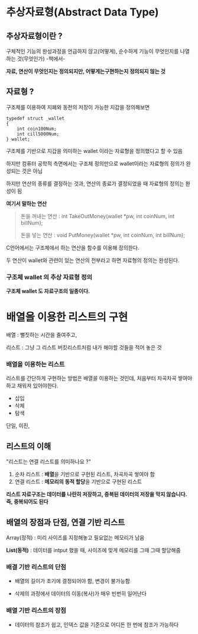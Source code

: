 # 추상자료형(Abstract Data Type)



## 추상자료형이란 ?

구체적인 기능의 완성과정을 언급하지 않고(어떻게), 순수하게 기능이 무엇인지를 나열하는 것(무엇인가) -책에서-

**자료, 연산이 무엇인지는 정의되지만, 어떻게는구현하는지 정의되지 않는 것**



## 자료형 ?

구조체를 이용하여 지폐와 동전의 저장이 가능한 지갑을 정의해보면

```
typedef struct _wallet
{
	int coin100Num;
	int cill5000Num;
} wallet;
```

구조체를 기반으로 지갑을 의미하는 wallet 이라는 자료형을 정의했다고 할 수 있음

하지만 컴퓨터 공학적 측면에서는 구조체 정의만으로 wallet이라는 자료형의 정의가 완성되는 것은 아님

하지만 연산의 종류를 결정하는 것과, 연산의 종료가 결정되었을 때 자료형의 정의는 완성이 됨



**여기서 말하는 연산**

> 돈을 꺼내는 연산  : int TakeOutMoney(wallet *pw, int coinNum, int billNum);
>
> 돈을 넣는 연산 : void PutMoney(wallet *pw, int coinNum, int billNum);

C언어에서는 구조체에서 하는 연산을 함수를 이용해 정의한다. 

두 연산이  wallet와 관련이 있는 연산의 전부라고 하면 자료형의 정의는 완성된다.



### 구조체 wallet 의 추상 자료형 정의

**구조체 wallet 도 자료구조의 일종이다.**



# 배열을 이용한 리스트의 구현

배열 : 뻘짓하는 시간을 줄여주고, 

리스트 : 그냥 그 리스트 버킷리스트처럼 내가 해야할 것들을 적어 놓은 것

### 배열을 이용하는 리스트

리스트를 간단하게 구현하는 방법은 배열을 이용하는 것인데, 처음부터 차곡차곡 쌓여야 하고 채워져 있어야한다.

- 삽입
- 삭제
- 탐색

단일, 이진, 



## 리스트의 이해 

"리스트는 연결 리스트를 의미하나요 ?"

1. 순차 리스트 : **배열**을 기반으로 구현된 리스트, 차곡차곡 쌓여야 함
2. 연결 리스트 : **메모리의 동적 할당**을 기반으로 구현된 리스트



**리스트 자료구조는 데이터를 나란히 저장하고, 중복된 데이터의 저장을 막지 않습니다. 즉, 중복되어도 된다**



## 배열의 장점과 단점, 연결 기반 리스트

Array(정적) :   미리 사이즈를 지정해놓고 필요없는 메모리가 남음 

**List(동적)** : 데이터를 intput 했을 때, 사이즈에 맞게 메모리를 그때 그때 할당해줌





### 배결 기반 리스트의 단점

- 배열의 길이가 초기에 결정되어야 함, 변경이 불가능함

- 삭제의 과정에서 데이터의 이동(복사)가 매우 빈번히 일어난다



### 배열 기반 리스트의 장점

- 데이터의 참조가 쉽고, 인덱스 값을 기준으로 어디든 한 번에 참조가 가능하다

